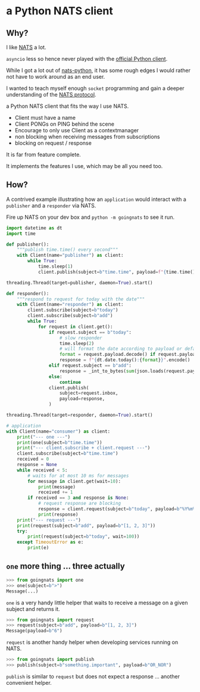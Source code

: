 a Python NATS client
====================

Why?
----

I like [NATS](https://nats.io/) a lot.

`asyncio` less so hence never played with the [official Python client](https://github.com/nats-io/nats.py).

While I got a lot out of [nats-python](https://github.com/Gr1N/nats-python), it has
some rough edges I would rather not have to work around as an end user.

I wanted to teach myself enough `socket` programming and gain a deeper understanding
of the [NATS protocol](https://docs.nats.io/nats-protocol/nats-protocol).

a Python NATS client that fits the way I use NATS.

* Client must have a name
* Client PONGs on PING behind the scene
* Encourage to only use Client as a contextmanager
* non blocking when receiving messages from subscriptions
* blocking on request / response

It is far from feature complete.

It implements the features I use, which may be all you need too.

How?
----

A contrived example illustrating how an `application` would interact with a
`publisher` and a `responder` via NATS.

Fire up NATS on your dev box and `python -m goingnats` to see it run.

```Python
import datetime as dt
import time

def publisher():
    """publish time.time() every second"""
    with Client(name="publisher") as client:
        while True:
            time.sleep(1)
            client.publish(subject=b"time.time", payload=f"{time.time()}".encode())

threading.Thread(target=publisher, daemon=True).start()

def responder():
    """respond to request for today with the date"""
    with Client(name="responder") as client:
        client.subscribe(subject=b"today")
        client.subscribe(subject=b"add")
        while True:
            for request in client.get():
                if request.subject == b"today":
                    # slow responder
                    time.sleep(2)
                    # will format the date according to payload or defaults to ...
                    format = request.payload.decode() if request.payload else "%Y-%m-%d"
                    response = f"{dt.date.today():{format}}".encode()
                elif request.subject == b"add":
                    response = _int_to_bytes(sum(json.loads(request.payload)))
                else:
                    continue
                client.publish(
                    subject=request.inbox,
                    payload=response,
                )

threading.Thread(target=responder, daemon=True).start()

# application
with Client(name="consumer") as client:
    print("--- one ---")
    print(one(subject=b"time.time"))
    print("--- client.subscribe + client.request ---")
    client.subscribe(subject=b"time.time")
    received = 0
    response = None
    while received < 5:
        # waits for at most 10 ms for messages
        for message in client.get(wait=10):
            print(message)
            received += 1
        if received == 3 and response is None:
            # request response are blocking
            response = client.request(subject=b"today", payload=b"%Y%m%d")
            print(response)
    print("--- request ---")
    print(request(subject=b"add", payload=b"[1, 2, 3]"))
    try:
        print(request(subject=b"today", wait=100))
    except TimeoutError as e:
        print(e)
```

`one` more thing ... three actually
---------------------------------

```Python
>>> from goingnats import one
>>> one(subject=b">")
Message(...)
```

`one` is a very handy little helper that waits to receive a message on a given subject and returns it.


```Python
>>> from goingnats import request
>>> request(subject=b"add", payload=b"[1, 2, 3]")
Message(payload=b"6")
```

`request` is another handy helper when developing services running on NATS.

```Python
>>> from goingnats import publish
>>> publish(subject=b"something.important", payload=b"OR_NOR")
```

`publish` is similar to `request` but does not expect a response ... another convenient helper.
